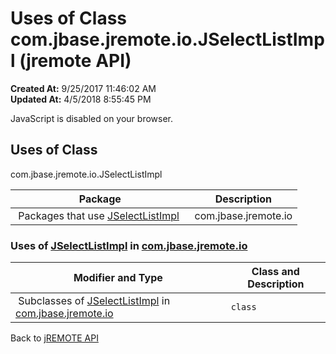 # Uses of Class com.jbase.jremote.io.JSelectListImpl (jremote API)

**Created At:** 9/25/2017 11:46:02 AM  
**Updated At:** 4/5/2018 8:55:45 PM  

<!--<br>    try {<br>        if (location.href.indexOf('is-external=true') == -1) {<br>            parent.document.title="Uses of Class com.jbase.jremote.io.JSelectListImpl (jremote   API)";<br>        }<br>    }<br>    catch(err) {<br>    }<br>//-->
JavaScript is disabled on your browser.



<!--<br>  allClassesLink = document.getElementById("allclasses\_navbar\_top");<br>  if(window==top) {<br>    allClassesLink.style.display = "block";<br>  }<br>  else {<br>    allClassesLink.style.display = "none";<br>  }<br>  //-->

## Uses of Class
com.jbase.jremote.io.JSelectListImpl

| Package<br> | Description<br> |
| --- | --- |
 Packages that use [JSelectListImpl](/39250-io/com_jbase_jremote_io_jselectlistimpl "class in com.jbase.jremote.io")  | com.jbase.jremote.io<br> |  <br> |






### Uses of [JSelectListImpl](/39250-io/com_jbase_jremote_io_jselectlistimpl "class in com.jbase.jremote.io") in [com.jbase.jremote.io](/39250-io/com_jbase_jremote_io_package-summary)


| Modifier and Type<br> | Class and Description<br> |
| --- | --- |
 Subclasses of [JSelectListImpl](/39250-io/com_jbase_jremote_io_jselectlistimpl "class in com.jbase.jremote.io") in [com.jbase.jremote.io](/39250-io/com_jbase_jremote_io_package-summary)  | `class `<br> | `JCursorImpl`<br>A cursor to a jBASE file.<br> |



Back to [jREMOTE API](com_jbase_jremote_package-summary)








